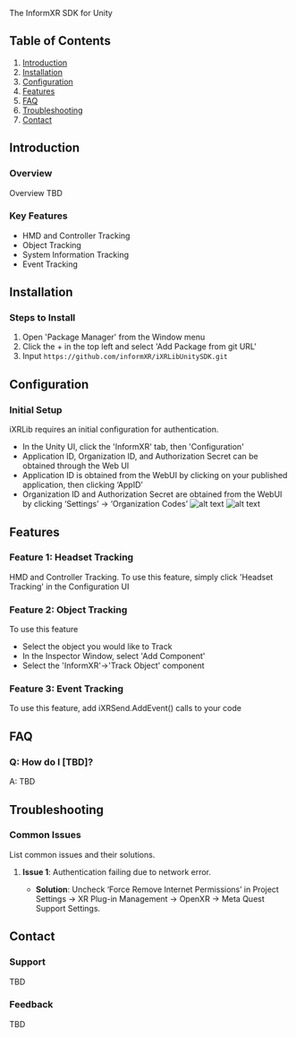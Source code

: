 The InformXR SDK for Unity

## Table of Contents

1. [Introduction](\#introduction)  
1. [Installation](\#installation)  
1. [Configuration](\#configuration)  
1. [Features](\#features)  
1. [FAQ](\#faq)  
1. [Troubleshooting](\#troubleshooting)  
1. [Contact](\#contact)

## Introduction

### Overview

Overview TBD

### Key Features

- HMD and Controller Tracking  
- Object Tracking  
- System Information Tracking  
- Event Tracking

## Installation

### Steps to Install

1. Open 'Package Manager' from the Window menu  
1. Click the \+ in the top left and select 'Add Package from git URL'  
1. Input `https://github.com/informXR/iXRLibUnitySDK.git`

## Configuration

### Initial Setup

iXRLib requires an initial configuration for authentication.

* In the Unity UI, click the 'InformXR' tab, then 'Configuration'  
* Application ID, Organization ID, and Authorization Secret can be obtained through the Web UI  
* Application ID is obtained from the WebUI by clicking on your published application, then clicking ‘AppID’  
* Organization ID and Authorization Secret are obtained from the WebUI by clicking ‘Settings’ \-\> ‘Organization Codes’ 
![alt text](https://github.com/informXR/iXRLibUnitySDK/blob/main/README-UISettingsButton.png?raw=true)
![alt text](https://github.com/informXR/iXRLibUnitySDK/blob/main/README-UISettingsScreen.png?raw=true)


## Features

### Feature 1: Headset Tracking

HMD and Controller Tracking. To use this feature, simply click 'Headset Tracking' in the Configuration UI

### Feature 2: Object Tracking

To use this feature
* Select the object you would like to Track
* In the Inspector Window, select 'Add Component'
* Select the 'InformXR'->'Track Object' component

### Feature 3: Event Tracking

To use this feature, add iXRSend.AddEvent() calls to your code

## FAQ

### Q: How do I \[TBD\]?

A: TBD

## Troubleshooting

### Common Issues

List common issues and their solutions.

1. **Issue 1**: Authentication failing due to network error.  
     
   - **Solution**: Uncheck ‘Force Remove Internet Permissions’ in Project Settings \-\> XR Plug-in Management \-\> OpenXR \-\> Meta Quest Support Settings.

## Contact

### Support

TBD

### Feedback

TBD  
